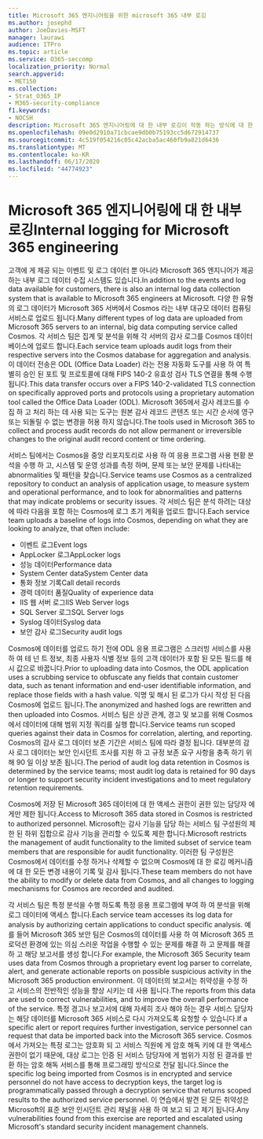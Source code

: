 ```yaml
---
title: Microsoft 365 엔지니어링을 위한 microsoft 365 내부 로깅
ms.author: josephd
author: JoeDavies-MSFT
manager: laurawi
audience: ITPro
ms.topic: article
ms.service: O365-seccomp
localization_priority: Normal
search.appverid:
- MET150
ms.collection:
- Strat_O365_IP
- M365-security-compliance
f1.keywords:
- NOCSH
description: Microsoft 365 엔지니어링에 대 한 내부 로깅이 작동 하는 방식에 대 한 설명입니다.
ms.openlocfilehash: 09e0d2910a71cbcae9db0b75193cc5d672914737
ms.sourcegitcommit: 4c519f054216c05c42acba5ac460fb9a821d6436
ms.translationtype: MT
ms.contentlocale: ko-KR
ms.lasthandoff: 06/17/2020
ms.locfileid: "44774923"
---
```

# <a name="internal-logging-for-microsoft-365-engineering"></a><span data-ttu-id="c086e-103">Microsoft 365 엔지니어링에 대 한 내부 로깅</span><span class="sxs-lookup"><span data-stu-id="c086e-103">Internal logging for Microsoft 365 engineering</span></span>

<span data-ttu-id="c086e-104">고객에 게 제공 되는 이벤트 및 로그 데이터 뿐 아니라 Microsoft 365 엔지니어가 제공 하는 내부 로그 데이터 수집 시스템도 있습니다.</span><span class="sxs-lookup"><span data-stu-id="c086e-104">In addition to the events and log data available for customers, there is also an internal log data collection system that is available to Microsoft 365 engineers at Microsoft.</span></span> <span data-ttu-id="c086e-105">다양 한 유형의 로그 데이터가 Microsoft 365 서버에서 Cosmos 라는 내부 대규모 데이터 컴퓨팅 서비스로 업로드 됩니다.</span><span class="sxs-lookup"><span data-stu-id="c086e-105">Many different types of log data are uploaded from Microsoft 365 servers to an internal, big data computing service called Cosmos.</span></span> <span data-ttu-id="c086e-106">각 서비스 팀은 집계 및 분석을 위해 각 서버의 감사 로그를 Cosmos 데이터베이스에 업로드 합니다.</span><span class="sxs-lookup"><span data-stu-id="c086e-106">Each service team uploads audit logs from their respective servers into the Cosmos database for aggregation and analysis.</span></span> <span data-ttu-id="c086e-107">이 데이터 전송은 ODL (Office Data Loader) 라는 전용 자동화 도구를 사용 하 여 특별히 승인 된 포트 및 프로토콜에 대해 FIPS 140-2 유효성 검사 TLS 연결을 통해 수행 됩니다.</span><span class="sxs-lookup"><span data-stu-id="c086e-107">This data transfer occurs over a FIPS 140-2-validated TLS connection on specifically approved ports and protocols using a proprietary automation tool called the Office Data Loader (ODL).</span></span> <span data-ttu-id="c086e-108">Microsoft 365에서 감사 레코드를 수집 하 고 처리 하는 데 사용 되는 도구는 원본 감사 레코드 콘텐츠 또는 시간 순서에 영구 또는 되돌릴 수 없는 변경을 허용 하지 않습니다.</span><span class="sxs-lookup"><span data-stu-id="c086e-108">The tools used in Microsoft 365 to collect and process audit records do not allow permanent or irreversible changes to the original audit record content or time ordering.</span></span>

<span data-ttu-id="c086e-109">서비스 팀에서는 Cosmos을 중앙 리포지토리로 사용 하 여 응용 프로그램 사용 현황 분석을 수행 하 고, 시스템 및 운영 성과를 측정 하며, 문제 또는 보안 문제를 나타내는 abnormalities 및 패턴을 찾습니다.</span><span class="sxs-lookup"><span data-stu-id="c086e-109">Service teams use Cosmos as a centralized repository to conduct an analysis of application usage, to measure system and operational performance, and to look for abnormalities and patterns that may indicate problems or security issues.</span></span> <span data-ttu-id="c086e-110">각 서비스 팀은 분석 하려는 대상에 따라 다음을 포함 하는 Cosmos에 로그 초기 계획을 업로드 합니다.</span><span class="sxs-lookup"><span data-stu-id="c086e-110">Each service team uploads a baseline of logs into Cosmos, depending on what they are looking to analyze, that often include:</span></span>

- <span data-ttu-id="c086e-111">이벤트 로그</span><span class="sxs-lookup"><span data-stu-id="c086e-111">Event logs</span></span>
- <span data-ttu-id="c086e-112">AppLocker 로그</span><span class="sxs-lookup"><span data-stu-id="c086e-112">AppLocker logs</span></span>
- <span data-ttu-id="c086e-113">성능 데이터</span><span class="sxs-lookup"><span data-stu-id="c086e-113">Performance data</span></span>
- <span data-ttu-id="c086e-114">System Center data</span><span class="sxs-lookup"><span data-stu-id="c086e-114">System Center data</span></span>
- <span data-ttu-id="c086e-115">통화 정보 기록</span><span class="sxs-lookup"><span data-stu-id="c086e-115">Call detail records</span></span>
- <span data-ttu-id="c086e-116">경력 데이터 품질</span><span class="sxs-lookup"><span data-stu-id="c086e-116">Quality of experience data</span></span>
- <span data-ttu-id="c086e-117">IIS 웹 서버 로그</span><span class="sxs-lookup"><span data-stu-id="c086e-117">IIS Web Server logs</span></span>
- <span data-ttu-id="c086e-118">SQL Server 로그</span><span class="sxs-lookup"><span data-stu-id="c086e-118">SQL Server logs</span></span>
- <span data-ttu-id="c086e-119">Syslog 데이터</span><span class="sxs-lookup"><span data-stu-id="c086e-119">Syslog data</span></span>
- <span data-ttu-id="c086e-120">보안 감사 로그</span><span class="sxs-lookup"><span data-stu-id="c086e-120">Security audit logs</span></span>

<span data-ttu-id="c086e-121">Cosmos에 데이터를 업로드 하기 전에 ODL 응용 프로그램은 스크러빙 서비스를 사용 하 여 테 넌 트 정보, 최종 사용자 식별 정보 등의 고객 데이터가 포함 된 모든 필드를 해시 값으로 바꿉니다.</span><span class="sxs-lookup"><span data-stu-id="c086e-121">Prior to uploading data into Cosmos, the ODL application uses a scrubbing service to obfuscate any fields that contain customer data, such as tenant information and end-user identifiable information, and replace those fields with a hash value.</span></span> <span data-ttu-id="c086e-122">익명 및 해시 된 로그가 다시 작성 된 다음 Cosmos에 업로드 됩니다.</span><span class="sxs-lookup"><span data-stu-id="c086e-122">The anonymized and hashed logs are rewritten and then uploaded into Cosmos.</span></span> <span data-ttu-id="c086e-123">서비스 팀은 상관 관계, 경고 및 보고를 위해 Cosmos에서 데이터에 대해 범위 지정 쿼리를 실행 합니다.</span><span class="sxs-lookup"><span data-stu-id="c086e-123">Service teams run scoped queries against their data in Cosmos for correlation, alerting, and reporting.</span></span> <span data-ttu-id="c086e-124">Cosmos의 감사 로그 데이터 보존 기간은 서비스 팀에 따라 결정 됩니다. 대부분의 감사 로그 데이터는 보안 인시던트 조사를 지원 하 고 규정 보존 요구 사항을 충족 하기 위해 90 일 이상 보존 됩니다.</span><span class="sxs-lookup"><span data-stu-id="c086e-124">The period of audit log data retention in Cosmos is determined by the service teams; most audit log data is retained for 90 days or longer to support security incident investigations and to meet regulatory retention requirements.</span></span>

<span data-ttu-id="c086e-125">Cosmos에 저장 된 Microsoft 365 데이터에 대 한 액세스 권한이 권한 있는 담당자 에게만 제한 됩니다.</span><span class="sxs-lookup"><span data-stu-id="c086e-125">Access to Microsoft 365 data stored in Cosmos is restricted to authorized personnel.</span></span> <span data-ttu-id="c086e-126">Microsoft는 감사 기능을 담당 하는 서비스 팀 구성원의 제한 된 하위 집합으로 감사 기능을 관리할 수 있도록 제한 합니다.</span><span class="sxs-lookup"><span data-stu-id="c086e-126">Microsoft restricts the management of audit functionality to the limited subset of service team members that are responsible for audit functionality.</span></span> <span data-ttu-id="c086e-127">이러한 팀 구성원은 Cosmos에서 데이터를 수정 하거나 삭제할 수 없으며 Cosmos에 대 한 로깅 메커니즘에 대 한 모든 변경 내용이 기록 및 감사 됩니다.</span><span class="sxs-lookup"><span data-stu-id="c086e-127">These team members do not have the ability to modify or delete data from Cosmos, and all changes to logging mechanisms for Cosmos are recorded and audited.</span></span>

<span data-ttu-id="c086e-128">각 서비스 팀은 특정 분석을 수행 하도록 특정 응용 프로그램에 부여 하 여 분석을 위해 로그 데이터에 액세스 합니다.</span><span class="sxs-lookup"><span data-stu-id="c086e-128">Each service team accesses its log data for analysis by authorizing certain applications to conduct specific analysis.</span></span> <span data-ttu-id="c086e-129">예를 들어 Microsoft 365 보안 팀은 Cosmos의 데이터를 사용 하 여 Microsoft 365 프로덕션 환경에 있는 의심 스러운 작업을 수행할 수 있는 문제를 해결 하 고 문제를 해결 하 고 해당 보고서를 생성 합니다.</span><span class="sxs-lookup"><span data-stu-id="c086e-129">For example, the Microsoft 365 Security team uses data from Cosmos through a proprietary event log parser to correlate, alert, and generate actionable reports on possible suspicious activity in the Microsoft 365 production environment.</span></span> <span data-ttu-id="c086e-130">이 데이터의 보고서는 취약성을 수정 하 고 서비스의 전반적인 성능을 향상 시키는 데 사용 됩니다.</span><span class="sxs-lookup"><span data-stu-id="c086e-130">The reports from this data are used to correct vulnerabilities, and to improve the overall performance of the service.</span></span> <span data-ttu-id="c086e-131">특정 경고나 보고서에 대해 자세히 조사 해야 하는 경우 서비스 담당자는 해당 데이터를 Microsoft 365 서비스로 다시 가져오도록 요청할 수 있습니다.</span><span class="sxs-lookup"><span data-stu-id="c086e-131">If a specific alert or report requires further investigation, service personnel can request that data be imported back into the Microsoft 365 service.</span></span> <span data-ttu-id="c086e-132">Cosmos에서 가져오는 특정 로그는 암호화 되 고 서비스 직원에 게 암호 해독 키에 대 한 액세스 권한이 없기 때문에, 대상 로그는 인증 된 서비스 담당자에 게 범위가 지정 된 결과를 반환 하는 암호 해독 서비스를 통해 프로그래밍 방식으로 전달 됩니다.</span><span class="sxs-lookup"><span data-stu-id="c086e-132">Since the specific log being imported from Cosmos is in encrypted and service personnel do not have access to decryption keys, the target log is programmatically passed through a decryption service that returns scoped results to the authorized service personnel.</span></span> <span data-ttu-id="c086e-133">이 연습에서 발견 된 모든 취약성은 Microsoft의 표준 보안 인시던트 관리 채널을 사용 하 여 보고 되 고 제기 됩니다.</span><span class="sxs-lookup"><span data-stu-id="c086e-133">Any vulnerabilities found from this exercise are reported and escalated using Microsoft's standard security incident management channels.</span></span>
